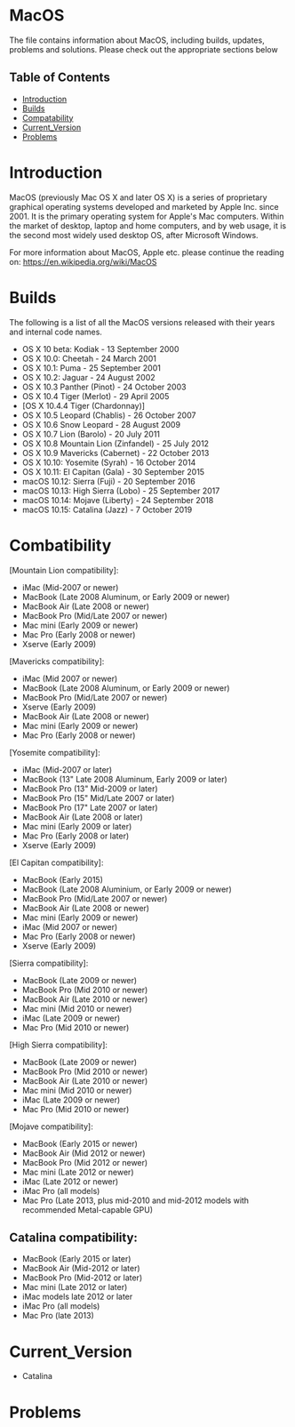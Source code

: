 # MacOS
The file contains information about MacOS, including builds, updates, problems and solutions. Please check out the appropriate sections below



Table of Contents
-----------------

  * [Introduction](#introduction)
  * [Builds](#builds)
  * [Compatability](#compatability)
  * [Current_Version](#current_version)
  * [Problems](#problems)



Introduction
===========
 MacOS (previously Mac OS X and later OS X) is a series of proprietary graphical operating systems developed and marketed by Apple Inc. since 2001. It is the primary operating system for Apple's Mac computers. Within the market of desktop, laptop and home computers, and by web usage, it is the second most widely used desktop OS, after Microsoft Windows.

 For more information about MacOS, Apple etc. please continue the reading on: https://en.wikipedia.org/wiki/MacOS



Builds
=======

The following is a list of all the MacOS versions released with their years and internal code names. 

- OS X 10 beta: Kodiak - 13 September 2000
- OS X 10.0: Cheetah - 24 March 2001
- OS X 10.1: Puma - 25 September 2001
- OS X 10.2: Jaguar - 24 August 2002
- OS X 10.3 Panther (Pinot) - 24 October 2003
- OS X 10.4 Tiger (Merlot) - 29 April 2005
- [OS X 10.4.4 Tiger (Chardonnay)]
- OS X 10.5 Leopard (Chablis) - 26 October 2007
- OS X 10.6 Snow Leopard - 28 August 2009
- OS X 10.7 Lion (Barolo) - 20 July 2011
- OS X 10.8 Mountain Lion (Zinfandel) - 25 July 2012
- OS X 10.9 Mavericks (Cabernet) - 22 October 2013
- OS X 10.10: Yosemite (Syrah) - 16 October 2014
- OS X 10.11: El Capitan (Gala) - 30 September 2015
- macOS 10.12: Sierra (Fuji) - 20 September 2016
- macOS 10.13: High Sierra (Lobo) - 25 September 2017
- macOS 10.14: Mojave (Liberty) - 24 September 2018
- macOS 10.15: Catalina (Jazz) - 7 October 2019



Combatibility
==============

[Mountain Lion compatibility]:

- iMac (Mid-2007 or newer)
- MacBook (Late 2008 Aluminum, or Early 2009 or newer)
- MacBook Air (Late 2008 or newer)
- MacBook Pro (Mid/Late 2007 or newer)
- Mac mini (Early 2009 or newer)
- Mac Pro (Early 2008 or newer)
- Xserve (Early 2009)

[Mavericks compatibility]:

- iMac (Mid 2007 or newer)
- MacBook (Late 2008 Aluminum, or Early 2009 or newer)
- MacBook Pro (Mid/Late 2007 or newer)
- Xserve (Early 2009)
- MacBook Air (Late 2008 or newer)
- Mac mini (Early 2009 or newer)
- Mac Pro (Early 2008 or newer)

[Yosemite compatibility]:

- iMac (Mid-2007 or later)
- MacBook (13" Late 2008 Aluminum, Early 2009 or later)
- MacBook Pro (13" Mid-2009 or later)
- MacBook Pro (15" Mid/Late 2007 or later)
- MacBook Pro (17" Late 2007 or later)
- MacBook Air (Late 2008 or later)
- Mac mini (Early 2009 or later)
- Mac Pro (Early 2008 or later)
- Xserve (Early 2009)

[El Capitan compatibility]:

- MacBook (Early 2015)
- MacBook (Late 2008 Aluminium, or Early 2009 or newer)
- MacBook Pro (Mid/Late 2007 or newer)
- MacBook Air (Late 2008 or newer)
- Mac mini (Early 2009 or newer)
- iMac (Mid 2007 or newer)
- Mac Pro (Early 2008 or newer)
- Xserve (Early 2009)

[Sierra compatibility]:

- MacBook (Late 2009 or newer)
- MacBook Pro (Mid 2010 or newer)
- MacBook Air (Late 2010 or newer)
- Mac mini (Mid 2010 or newer)
- iMac (Late 2009 or newer)
- Mac Pro (Mid 2010 or newer)

[High Sierra compatibility]:

- MacBook (Late 2009 or newer)
- MacBook Pro (Mid 2010 or newer)
- MacBook Air (Late 2010 or newer)
- Mac mini (Mid 2010 or newer)
- iMac (Late 2009 or newer)
- Mac Pro (Mid 2010 or newer)

[Mojave compatibility]:

- MacBook (Early 2015 or newer)
- MacBook Air (Mid 2012 or newer)
- MacBook Pro (Mid 2012 or newer)
- Mac mini (Late 2012 or newer)
- iMac (Late 2012 or newer)
- iMac Pro (all models)
- Mac Pro (Late 2013, plus mid-2010 and mid-2012 models with recommended Metal-capable GPU)

Catalina compatibility:
-----------------------
- MacBook (Early 2015 or later)
- MacBook Air (Mid-2012 or later)
- MacBook Pro (Mid-2012 or later)
- Mac mini (Late 2012 or later)
- iMac models late 2012 or later
- iMac Pro (all models)
- Mac Pro (late 2013)
 


Current_Version
===========
 - Catalina 
 


Problems
===========

 
 
